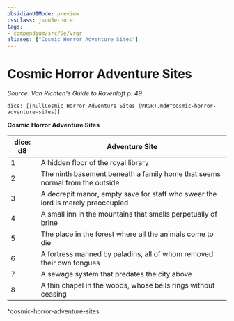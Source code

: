 ```yaml
---
obsidianUIMode: preview
cssclass: json5e-note
tags:
- compendium/src/5e/vrgr
aliases: ["Cosmic Horror Adventure Sites"]
---
```

# Cosmic Horror Adventure Sites
*Source: Van Richten's Guide to Ravenloft p. 49* 

`dice: [[nullCosmic Horror Adventure Sites (VRGR).md#^cosmic-horror-adventure-sites]]`

**Cosmic Horror Adventure Sites**

| dice: d8 | Adventure Site |
|----------|----------------|
| 1 | A hidden floor of the royal library |
| 2 | The ninth basement beneath a family home that seems normal from the outside |
| 3 | A decrepit manor, empty save for staff who swear the lord is merely preoccupied |
| 4 | A small inn in the mountains that smells perpetually of brine |
| 5 | The place in the forest where all the animals come to die |
| 6 | A fortress manned by paladins, all of whom removed their own tongues |
| 7 | A sewage system that predates the city above |
| 8 | A thin chapel in the woods, whose bells rings without ceasing |
^cosmic-horror-adventure-sites